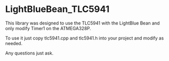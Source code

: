 # LightBlueBean_TLC5941
This library was designed to use the TLC5941 with the LightBlue Bean and only modify Timer1 on the ATMEGA328P.

To use it just copy tlc5941.cpp and tlc5941.h into your project and modify as needed.

Any questions just ask.
